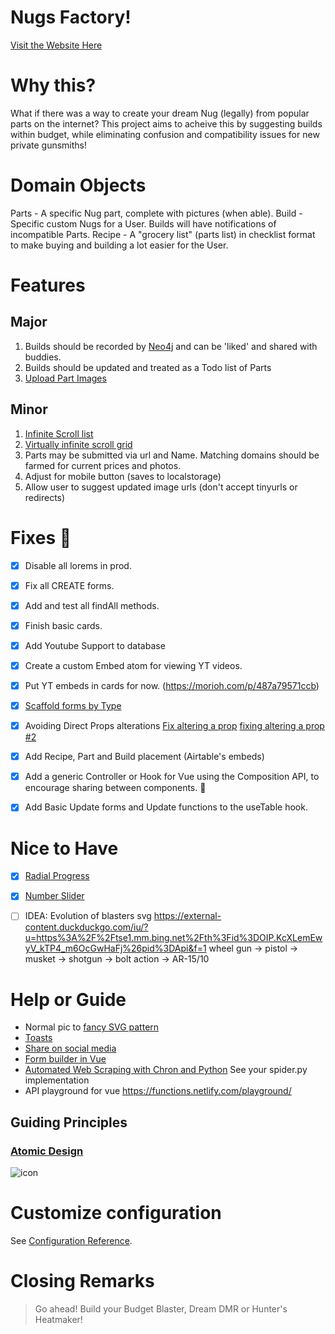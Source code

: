 # Nugs Factory!

[Visit the Website Here](https://nugs.vercel.app/parts)

# Why this?

What if there was a way to create your dream Nug (legally) from popular parts on the internet? This project aims to acheive this by suggesting builds within budget, while eliminating confusion and compatibility issues for new private gunsmiths!

# Domain Objects

Parts - A specific Nug part, complete with pictures (when able).
Build - Specific custom Nugs for a User. Builds will have notifications of incompatible Parts.
Recipe - A "grocery list" (parts list) in checklist format to make buying and building a lot easier for the User.

# Features

## Major

1. Builds should be recorded by [Neo4j](https://neo4j.com/) and can be 'liked' and shared with buddies.
2. Builds should be updated and treated as a Todo list of Parts
3. [Upload Part Images](https://serversideup.net/courses/guide-uploading-files-vuejs-axios/)

## Minor

1. [Infinite Scroll list](https://vuejsexamples.com/an-infinite-scroll-component-compatible-with-vue-js-3-and-vite/)
2. [Virtually infinite scroll grid](https://github.com/rocwang/vue-virtual-scroll-grid)
3. Parts may be submitted via url and Name. Matching domains should be farmed for current prices and photos.
4. Adjust for mobile button (saves to localstorage)
5. Allow user to suggest updated image urls (don't accept tinyurls or redirects)

# Fixes :bug:

- [x] Disable all lorems in prod.
- [x] Fix all CREATE forms.
- [x] Add and test all findAll methods.
- [x] Finish basic cards.
- [x] Add Youtube Support to database
- [x] Create a custom Embed atom for viewing YT videos.
- [x] Put YT embeds in cards for now. (https://morioh.com/p/487a79571ccb)
- [x] [Scaffold forms by Type](https://www.meziantou.net/generate-an-html-form-from-an-object-in-typescript.htm)

- [x] Avoiding Direct Props alterations
      [Fix altering a prop](https://dev.to/jakzaizzat/avoid-mutating-a-prop-directly-ab9)
      [fixing altering a prop #2](https://michaelnthiessen.com/avoid-mutating-prop-directly/)

- [x] Add Recipe, Part and Build placement (Airtable's embeds)
- [x] Add a generic Controller or Hook for Vue using the Composition API, to encourage sharing between components. 🐫
- [x] Add Basic Update forms and Update functions to the useTable hook.

# Nice to Have

- [x] [Radial Progress](https://vuejsexamples.com/a-smart-and-light-radial-progress-bar-component-for-vue-3/)

- [x] [Number Slider](https://vuejsexamples.com/vue-3-slider-component-with-multihandles-and-formatting/)
- [ ] IDEA: Evolution of blasters svg
      https://external-content.duckduckgo.com/iu/?u=https%3A%2F%2Ftse1.mm.bing.net%2Fth%3Fid%3DOIP.KcXLemEwyV_kTP4_m6OcGwHaFj%26pid%3DApi&f=1
      wheel gun -> pistol -> musket -> shotgun -> bolt action -> AR-15/10

# Help or Guide

- Normal pic to [fancy SVG pattern](https://picsvg.com/)
- [Toasts](https://vuejsexamples.com/a-vue-toast-plugin-that-lets-you-create-your-own-toast-component/)
- [Share on social media](https://github.com/nicolasbeauvais/vue-social-sharing)
- [Form builder in Vue](https://vueformulate.com/)
- [Automated Web Scraping with Chron and Python](https://towardsdatascience.com/automated-web-scraping-python-cron-e6bedf4c39eb) See your spider.py implementation
- API playground for vue https://functions.netlify.com/playground/

## Guiding Principles

### [Atomic Design](https://atomicdesign.bradfrost.com/chapter-2/)

![icon](https://atomicdesign.bradfrost.com/images/content/atomic-design-process.png)

# Customize configuration

See [Configuration Reference](https://cli.vuejs.org/config/).

# Closing Remarks

> Go ahead! Build your Budget Blaster, Dream DMR or Hunter's Heatmaker!
